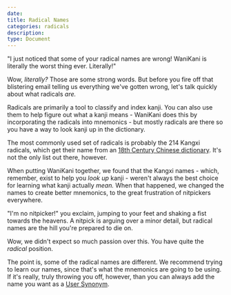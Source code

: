 ```yaml
---
date:
title: Radical Names
categories: radicals
description:
type: Document
---
```

"I just noticed that some of your radical names are wrong! WaniKani is literally the worst thing ever. Literally!"

Wow, _literally?_ Those are some strong words. But before you fire off that blistering email telling us everything we've gotten wrong, let's talk quickly about what radicals _are._

Radicals are primarily a tool to classify and index kanji. You can also use them to help figure out what a kanji means - WaniKani does this by incorporating the radicals into mnemonics - but mostly radicals are there so you have a way to look kanji up in the dictionary.

The most commonly used set of radicals is probably the 214 Kangxi radicals, which get their name from an [18th Century Chinese dictionary](https://en.wikipedia.org/wiki/Kangxi_Dictionary). It's not the only list out there, however.

When putting WaniKani together, we found that the Kangxi names - which, remember, exist to help you _look up_ kanji - weren't always the best choice for learning what kanji actually _mean._ When that happened, we changed the names to create better mnemonics, to the great frustration of nitpickers everywhere.

"I'm no nitpicker!" you exclaim, jumping to your feet and shaking a fist towards the heavens. A nitpick is arguing over a minor detail, but radical names are the hill you're prepared to die on.

Wow, we didn't expect so much passion over this. You have quite the _radical_ position.

The point is, some of the radical names are different. We recommend trying to learn our names, since that's what the mnemonics are going to be using. If it's really, truly throwing you off, however, than you can always add the name you want as a [User Synonym](x).
